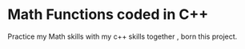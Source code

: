 # Math Functions coded in C++ 
Practice my Math skills with my c++ skills together , born this project.


